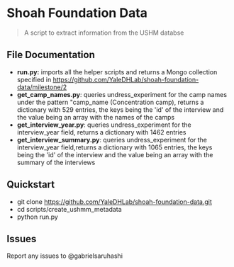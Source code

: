 # Shoah Foundation Data

> A script to extract information from the USHM databse

## File Documentation

* **run.py:** imports all the helper scripts and returns a Mongo collection specified in https://github.com/YaleDHLab/shoah-foundation-data/milestone/2 
* **get\_camp\_names.py**: queries undress\_experiment for the camp names under the pattern 
"camp\_name (Concentration camp), returns a dictionary with 529 entries, the keys being the 'id' of the interview and the value being an array with the names of the camps
* **get\_interview\_year.py**: queries undress\_experiment for the interview\_year field, returns a dictionary with 1462 entries
* **get\_interview\_summary.py**: queries undress\_experiment for the interview\_year field,returns a dictionary with 1065 entries, the keys being the 'id' of the interview and the value being an array with the summary of the interviews

## Quickstart

* git clone https://github.com/YaleDHLab/shoah-foundation-data.git
* cd scripts/create\_ushmm\_metadata
* python run.py


## Issues

Report any issues to @gabrielsaruhashi